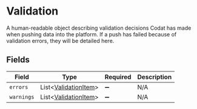 # Validation

A human-readable object describing validation decisions Codat has made when pushing data into the platform. If a push has failed because of validation errors, they will be detailed here.


## Fields

| Field                                                          | Type                                                           | Required                                                       | Description                                                    |
| -------------------------------------------------------------- | -------------------------------------------------------------- | -------------------------------------------------------------- | -------------------------------------------------------------- |
| `errors`                                                       | List\<[ValidationItem](../../models/shared/ValidationItem.md)> | :heavy_minus_sign:                                             | N/A                                                            |
| `warnings`                                                     | List\<[ValidationItem](../../models/shared/ValidationItem.md)> | :heavy_minus_sign:                                             | N/A                                                            |